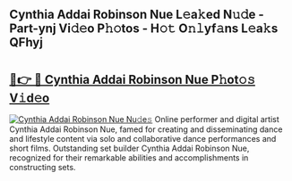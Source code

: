 ## Cynthia Addai Robinson Nue L𝚎a𝚔ed N𝚞𝚍e - Part-ynj Vi𝚍𝚎o P𝚑𝚘tos - H𝚘𝚝 O𝚗𝚕yf𝚊ns L𝚎a𝚔s QFhyj

# <h2><a href="http://kf236g8.oniu.top/?m=Cynthia+Addai+Robinson+Nue">🔗👉 🔴 Cynthia Addai Robinson Nue P𝚑ot𝚘𝚜 V𝚒d𝚎o</a></h2>

[![Cynthia Addai Robinson Nue Nu𝚍e𝚜](https://i.imgur.com/0qMVB7G.gif)](http://kf236g8.oniu.top/?m=Cynthia+Addai+Robinson+Nue)
Online performer and digital artist Cynthia Addai Robinson Nue, famed for creating and disseminating dance and lifestyle content via solo and collaborative dance performances and short films. Outstanding set builder Cynthia Addai Robinson Nue, recognized for their remarkable abilities and accomplishments in constructing sets.  
